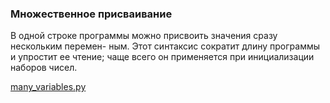 ### Множественное присваивание

В одной строке программы можно присвоить значения сразу нескольким перемен-
ным. Этот синтаксис сократит длину программы и упростит ее чтение; чаще всего
он применяется при инициализации наборов чисел.

[many_variables.py](https://github.com/alekseypopkov/python_book/blob/main/Часть1-Основы/Переменные/many_variables.py)